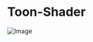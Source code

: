 # Toon-Shader
![Image](https://github.com/user-attachments/assets/e79f9ed3-3c00-44fc-bb0d-964491fb236f)
